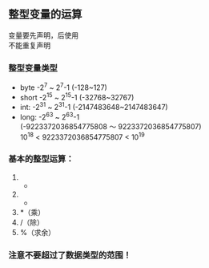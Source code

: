 ## 整型变量的运算
变量要先声明，后使用  
不能重复声明  

### 整型变量类型
* byte -2<sup>7</sup> ~ 2<sup>7</sup>-1 (-128~127)  
* short -2<sup>15</sup> ~ 2<sup>15</sup>-1 (-32768~32767)  
* int: -2<sup>31</sup> ~ 2<sup>31</sup>-1 (-2147483648~2147483647)  
* long: -2<sup>63</sup> ~ 2<sup>63</sup>-1   
(-9223372036854775808 ～ 9223372036854775807)  
10<sup>18</sup> < 9223372036854775807 < 10<sup>19</sup>  

### 基本的整型运算：  
1. +
2. -
3. *（乘）
4. /（除）
5. %（求余）
### 注意不要超过了数据类型的范围！
